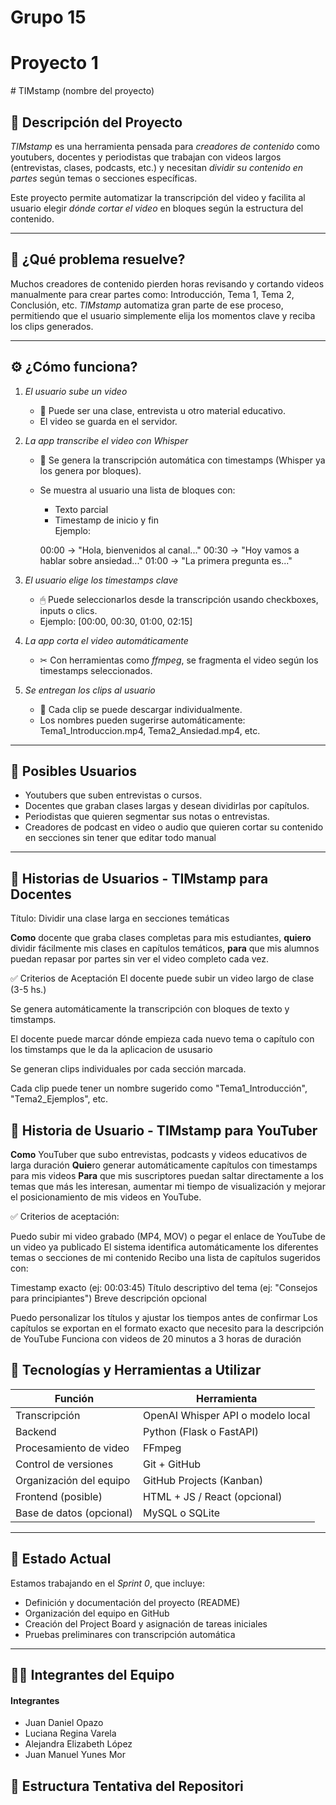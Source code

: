 <div> 
    <h1>Grupo 15</h1>
</div>
<div> 
    <h1>Proyecto 1</h1>
</div>
<div>
# TIMstamp (nombre del proyecto)

## 🎯 Descripción del Proyecto

_TIMstamp_ es una herramienta pensada para _creadores de contenido_ como youtubers, docentes y periodistas que trabajan con videos largos (entrevistas, clases, podcasts, etc.) y necesitan _dividir su contenido en partes_ según temas o secciones específicas.

Este proyecto permite automatizar la transcripción del video y facilita al usuario elegir _dónde cortar el video_ en bloques según la estructura del contenido.

---

## 🧠 ¿Qué problema resuelve?

Muchos creadores de contenido pierden horas revisando y cortando videos manualmente para crear partes como: Introducción, Tema 1, Tema 2, Conclusión, etc. _TIMstamp_ automatiza gran parte de ese proceso, permitiendo que el usuario simplemente elija los momentos clave y reciba los clips generados.

---

## ⚙ ¿Cómo funciona?

1. _El usuario sube un video_

   - 🎥 Puede ser una clase, entrevista u otro material educativo.
   - El video se guarda en el servidor.

2. _La app transcribe el video con Whisper_

   - 🧠 Se genera la transcripción automática con timestamps (Whisper ya los genera por bloques).
   - Se muestra al usuario una lista de bloques con:

     - Texto parcial
     - Timestamp de inicio y fin  
       Ejemplo:

     00:00 → "Hola, bienvenidos al canal..."
     00:30 → "Hoy vamos a hablar sobre ansiedad..."
     01:00 → "La primera pregunta es..."

3. _El usuario elige los timestamps clave_

   - 🖱 Puede seleccionarlos desde la transcripción usando checkboxes, inputs o clics.
   - Ejemplo: [00:00, 00:30, 01:00, 02:15]

4. _La app corta el video automáticamente_

   - ✂ Con herramientas como _ffmpeg_, se fragmenta el video según los timestamps seleccionados.

5. _Se entregan los clips al usuario_
   - 📁 Cada clip se puede descargar individualmente.
   - Los nombres pueden sugerirse automáticamente: Tema1_Introduccion.mp4, Tema2_Ansiedad.mp4, etc.

---

## 👥 Posibles Usuarios

- Youtubers que suben entrevistas o cursos.
- Docentes que graban clases largas y desean dividirlas por capítulos.
- Periodistas que quieren segmentar sus notas o entrevistas.
- Creadores de podcast en video o audio que quieren cortar su contenido en secciones sin tener que editar todo manual

---

## 👥 Historias de Usuarios - TIMstamp para Docentes

Título: Dividir una clase larga en secciones temáticas

**Como** docente que graba clases completas para mis estudiantes,
**quiero** dividir fácilmente mis clases en capítulos temáticos,
**para** que mis alumnos puedan repasar por partes sin ver el video completo cada vez.

✅ Criterios de Aceptación
El docente puede subir un video largo de clase (3-5 hs.)

Se genera automáticamente la transcripción con bloques de texto y timstamps.

El docente puede marcar dónde empieza cada nuevo tema o capítulo con los timstamps que le da la aplicacion de ususario

Se generan clips individuales por cada sección marcada.

Cada clip puede tener un nombre sugerido como "Tema1_Introducción", "Tema2_Ejemplos", etc.

## 👥 Historia de Usuario - TIMstamp para YouTuber

**Como** YouTuber que subo entrevistas, podcasts y videos educativos de larga duración
**Quie**ro generar automáticamente capítulos con timestamps para mis videos
**Para** que mis suscriptores puedan saltar directamente a los temas que más les interesan, aumentar mi tiempo de visualización y mejorar el posicionamiento de mis videos en YouTube.

✅ Criterios de aceptación:

Puedo subir mi video grabado (MP4, MOV) o pegar el enlace de YouTube de un video ya publicado
El sistema identifica automáticamente los diferentes temas o secciones de mi contenido
Recibo una lista de capítulos sugeridos con:

Timestamp exacto (ej: 00:03:45)
Título descriptivo del tema (ej: "Consejos para principiantes")
Breve descripción opcional

Puedo personalizar los títulos y ajustar los tiempos antes de confirmar
Los capítulos se exportan en el formato exacto que necesito para la descripción de YouTube
Funciona con videos de 20 minutos a 3 horas de duración

## 🧰 Tecnologías y Herramientas a Utilizar

| Función                  | Herramienta                       |
| ------------------------ | --------------------------------- |
| Transcripción            | OpenAI Whisper API o modelo local |
| Backend                  | Python (Flask o FastAPI)          |
| Procesamiento de video   | FFmpeg                            |
| Control de versiones     | Git + GitHub                      |
| Organización del equipo  | GitHub Projects (Kanban)          |
| Frontend (posible)       | HTML + JS / React (opcional)      |
| Base de datos (opcional) | MySQL o SQLite                    |

---

## 🚀 Estado Actual

Estamos trabajando en el _Sprint 0_, que incluye:

- Definición y documentación del proyecto (README)
- Organización del equipo en GitHub
- Creación del Project Board y asignación de tareas iniciales
- Pruebas preliminares con transcripción automática

---

## 🧑‍💻 Integrantes del Equipo

<div>
  <h4>Integrantes</h4>
  <ul>
    <li>Juan Daniel Opazo</li>
    <li>Luciana Regina Varela</li>
    <li>Alejandra Elizabeth López</li>
    <li>Juan Manuel Yunes Mor</li>
  </ul>  
</div>

## 📁 Estructura Tentativa del Repositori

</div>